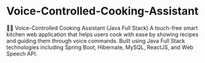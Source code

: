 # Voice-Controlled-Cooking-Assistant
🧑‍🍳 Voice-Controlled Cooking Assistant (Java Full Stack) A touch-free smart kitchen web application that helps users cook with ease by showing recipes and guiding them through voice commands. Built using Java Full Stack technologies including Spring Boot, Hibernate, MySQL, ReactJS, and Web Speech API. 
